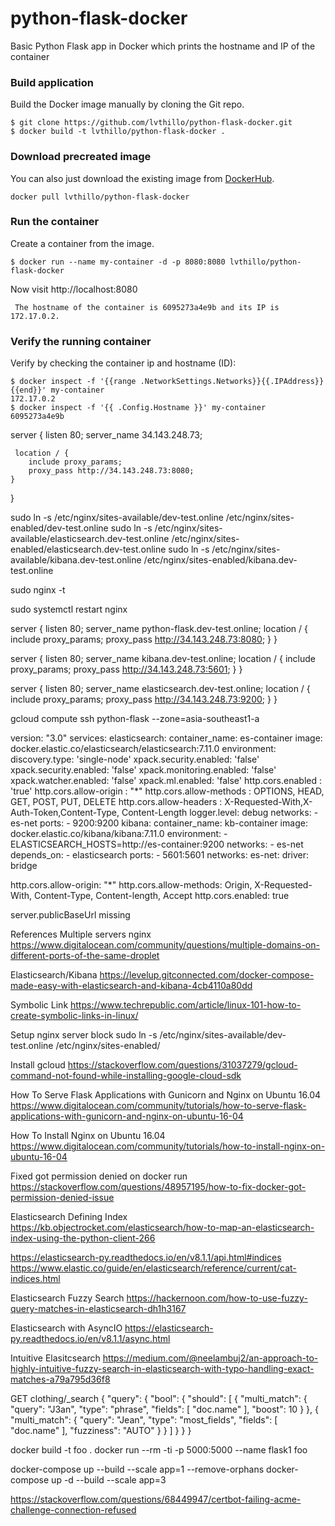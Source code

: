 # python-flask-docker
Basic Python Flask app in Docker which prints the hostname and IP of the container

### Build application
Build the Docker image manually by cloning the Git repo.
```
$ git clone https://github.com/lvthillo/python-flask-docker.git
$ docker build -t lvthillo/python-flask-docker .
```

### Download precreated image
You can also just download the existing image from [DockerHub](https://hub.docker.com/r/lvthillo/python-flask-docker/).
```
docker pull lvthillo/python-flask-docker
```

### Run the container
Create a container from the image.
```
$ docker run --name my-container -d -p 8080:8080 lvthillo/python-flask-docker
```

Now visit http://localhost:8080
```
 The hostname of the container is 6095273a4e9b and its IP is 172.17.0.2. 
```

### Verify the running container
Verify by checking the container ip and hostname (ID):
```
$ docker inspect -f '{{range .NetworkSettings.Networks}}{{.IPAddress}}{{end}}' my-container
172.17.0.2
$ docker inspect -f '{{ .Config.Hostname }}' my-container
6095273a4e9b
```



server {
    listen 80;
    server_name 34.143.248.73;

     location / {
        include proxy_params;
        proxy_pass http://34.143.248.73:8080;
    }
}

sudo ln -s /etc/nginx/sites-available/dev-test.online /etc/nginx/sites-enabled/dev-test.online
sudo ln -s /etc/nginx/sites-available/elasticsearch.dev-test.online /etc/nginx/sites-enabled/elasticsearch.dev-test.online
sudo ln -s /etc/nginx/sites-available/kibana.dev-test.online /etc/nginx/sites-enabled/kibana.dev-test.online


sudo nginx -t

sudo systemctl restart nginx

server {
        listen      80;
        server_name python-flask.dev-test.online;
        location / {
            include proxy_params;
            proxy_pass http://34.143.248.73:8080;
        }
}

server {
        listen      80;
        server_name kibana.dev-test.online;
        location / {
            include proxy_params;
            proxy_pass http://34.143.248.73:5601;
        }
}

server {
    listen       80;
    server_name elasticsearch.dev-test.online;
    location / {
        include proxy_params;
        proxy_pass http://34.143.248.73:9200;
    }
}

gcloud compute ssh python-flask --zone=asia-southeast1-a

version: "3.0"
services:
  elasticsearch:
    container_name: es-container
    image: docker.elastic.co/elasticsearch/elasticsearch:7.11.0
    environment:
      discovery.type: 'single-node'
      xpack.security.enabled: 'false'
      xpack.security.enabled: 'false'
      xpack.monitoring.enabled: 'false'
      xpack.watcher.enabled: 'false'
      xpack.ml.enabled: 'false'
      http.cors.enabled : 'true'
      http.cors.allow-origin : "*"
      http.cors.allow-methods : OPTIONS, HEAD, GET, POST, PUT, DELETE
      http.cors.allow-headers : X-Requested-With,X-Auth-Token,Content-Type, Content-Length
      logger.level: debug
    networks:
      - es-net
    ports:
      - 9200:9200
  kibana:
    container_name: kb-container
    image: docker.elastic.co/kibana/kibana:7.11.0
    environment:
      - ELASTICSEARCH_HOSTS=http://es-container:9200
    networks:
      - es-net
    depends_on:
      - elasticsearch
    ports:
      - 5601:5601
networks:
  es-net:
    driver: bridge



http.cors.allow-origin: "*"
http.cors.allow-methods: Origin, X-Requested-With, Content-Type, Content-length, Accept
http.cors.enabled: true


server.publicBaseUrl missing

References
Multiple servers nginx
https://www.digitalocean.com/community/questions/multiple-domains-on-different-ports-of-the-same-droplet

Elasticsearch/Kibana
https://levelup.gitconnected.com/docker-compose-made-easy-with-elasticsearch-and-kibana-4cb4110a80dd

Symbolic Link
https://www.techrepublic.com/article/linux-101-how-to-create-symbolic-links-in-linux/

Setup nginx server block
sudo ln -s /etc/nginx/sites-available/dev-test.online /etc/nginx/sites-enabled/

Install gcloud
https://stackoverflow.com/questions/31037279/gcloud-command-not-found-while-installing-google-cloud-sdk

How To Serve Flask Applications with Gunicorn and Nginx on Ubuntu 16.04
https://www.digitalocean.com/community/tutorials/how-to-serve-flask-applications-with-gunicorn-and-nginx-on-ubuntu-16-04

How To Install Nginx on Ubuntu 16.04
https://www.digitalocean.com/community/tutorials/how-to-install-nginx-on-ubuntu-16-04

Fixed got permission denied on docker run
https://stackoverflow.com/questions/48957195/how-to-fix-docker-got-permission-denied-issue

Elasticsearch Defining Index
https://kb.objectrocket.com/elasticsearch/how-to-map-an-elasticsearch-index-using-the-python-client-266

https://elasticsearch-py.readthedocs.io/en/v8.1.1/api.html#indices
https://www.elastic.co/guide/en/elasticsearch/reference/current/cat-indices.html

Elasticsearch Fuzzy Search
https://hackernoon.com/how-to-use-fuzzy-query-matches-in-elasticsearch-dh1h3167

Elasticsearch with AsyncIO
https://elasticsearch-py.readthedocs.io/en/v8.1.1/async.html

Intuitive Elasitcsearch
https://medium.com/@neelambuj2/an-approach-to-highly-intuitive-fuzzy-search-in-elasticsearch-with-typo-handling-exact-matches-a79a795d36f8


GET clothing/_search
{
    "query": {
        "bool": {
            "should": [
                {
                    "multi_match": {
                        "query": "J3an",
                        "type": "phrase",
                        "fields": [
                            "doc.name"
                        ],
                        "boost": 10
                    }
                },
                {
                    "multi_match": {
                        "query": "Jean",
                        "type": "most_fields",
                        "fields": [
                            "doc.name"
                        ],
                        "fuzziness": "AUTO"
                    }
                }
            ]
        }
    }
}


docker build -t foo .
docker run --rm -ti -p 5000:5000 --name flask1 foo

docker-compose up --build --scale app=1 --remove-orphans 
docker-compose up -d --build --scale app=3

https://stackoverflow.com/questions/68449947/certbot-failing-acme-challenge-connection-refused